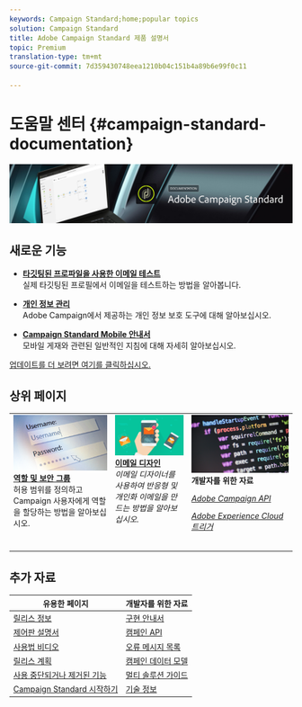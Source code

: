 ```yaml
---
keywords: Campaign Standard;home;popular topics
solution: Campaign Standard
title: Adobe Campaign Standard 제품 설명서
topic: Premium
translation-type: tm+mt
source-git-commit: 7d359430748eea1210b04c151b4a89b6e99f0c11

---
```



# 도움말 센터 {#campaign-standard-documentation}

![](start/using/assets/do-not-localize/banner_acs_doc.jpg)

## 새로운 기능

* **[타깃팅된 프로파일을 사용한 이메일 테스트](sending/using/testing-messages-using-target.md)**<br/>실제 타깃팅된 프로필에서 이메일을 테스트하는 방법을 알아봅니다.

* **[개인 정보 관리](https://helpx.adobe.com/kr/campaign/kb/campaign-privacy.html)**<br/> Adobe Campaign에서 제공하는 개인 정보 보호 도구에 대해 알아보십시오.

* **[Campaign Standard Mobile 안내서](https://helpx.adobe.com/kr/campaign/kb/acs-mobile.html)**<br/>
모바일 게재와 관련된 일반적인 지침에 대해 자세히 알아보십시오.

[업데이트를 더 보려면 여기를 클릭하십시오.](rn/using/documentation-updates.md)

## 상위 페이지

<table>
<tr>
  <td valign="top">
    <a href="administration/using/about-access-management.md">
      <img alt="역할" src="start/using/assets/roles.png"/>
    </a>
    <div>
    <a href="administration/using/about-access-management.md"><strong>역할 및 보안 그룹</strong></a>
    </div>
    <em></em>허용 범위를 정의하고 Campaign 사용자에게 역할을 할당하는 방법을 알아보십시오.
    <br>
  </td>
  <td valign="top">
    <a href="designing/using/designing-content-in-adobe-campaign.md">
      <img alt="디자이너" src="start/using/assets/design.png" />
    </a>
    <div>
    <a href="designing/using/designing-content-in-adobe-campaign.md"><strong>이메일 디자인</strong></a>
    </div>
    <em>이메일 디자이너를 사용하여 반응형 및 개인화 이메일을 만드는 방법을 알아보십시오.</em>    <br>
  </td>
  <td valign="top">
       <img alt="개발자" src="start/using/assets/dev.png" />
    <div>
    <strong>개발자를 위한 자료</strong>
    </div>
    <p><em><a href="api/using/about-campaign-standard-apis.md">Adobe Campaign API</a></em></p>
    <p><em><a href="integrating/using/about-adobe-experience-cloud-triggers.md">Adobe Experience Cloud 트리거</a></em></p>
    <br>
  </td>
</tr>
</table>

## 추가 자료

| 유용한 페이지 | 개발자를 위한 자료 |
|---|---|
| [릴리스 정보](rn/using/release-notes.md) | [구현 안내서](https://helpx.adobe.com/kr/campaign/kb/campaign-standard-implementation-guide.html) |
| [제어판 설명서](https://docs.adobe.com/content/help/ko-KR/control-panel/using/control-panel-home.html) | [캠페인 API](api/using/about-campaign-standard-apis.md) |
| [사용법 비디오](https://docs.adobe.com/content/help/en/campaign-learn/campaign-standard-tutorials/overview.html) | [오류 메시지 목록](https://docs.adobe.com/content/help/en/campaign-classic/technicalresources/error_messages/error_codes.html) |
| [릴리스 계획](rn/using/release-planning.md) | [캠페인 데이터 모델](developing/using/datamodel-introduction.md) |
| [사용 중단되거나 제거된 기능](https://helpx.adobe.com/kr/campaign/kb/acs-deprecated-and-removed-features.html) | [멀티 솔루션 가이드](integrating/using/about-campaign-integrations.md) |
| [Campaign Standard 시작하기](start/using/campaign-orchestration.md) | [기술 정보](https://helpx.adobe.com/kr/campaign/kb/acs-article-list.html) |
